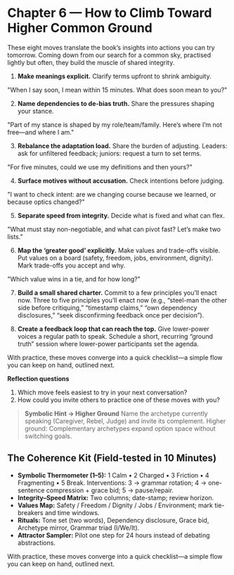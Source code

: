 # Chapter 6 — How to Climb Toward Higher Common Ground

These eight moves translate the book’s insights into actions you can try tomorrow. Coming down from our search for a common sky, practised lightly but often, they build the muscle of shared integrity.

1) **Make meanings explicit.** Clarify terms upfront to shrink ambiguity.

"When I say soon, I mean within 15 minutes. What does soon mean to you?"

2) **Name dependencies to de-bias truth.** Share the pressures shaping your stance.

"Part of my stance is shaped by my role/team/family. Here’s where I’m not free—and where I am."

3) **Rebalance the adaptation load.** Share the burden of adjusting.
Leaders: ask for unfiltered feedback; juniors: request a turn to set terms.

"For five minutes, could we use my definitions and then yours?"

4) **Surface motives without accusation.** Check intentions before judging.

"I want to check intent: are we changing course because we learned, or because optics changed?"

5) **Separate speed from integrity.** Decide what is fixed and what can flex.

"What must stay non-negotiable, and what can pivot fast? Let’s make two lists."

6) **Map the ‘greater good’ explicitly.** Make values and trade-offs visible.
Put values on a board (safety, freedom, jobs, environment, dignity). Mark trade-offs you accept and why.

"Which value wins in a tie, and for how long?"

7) **Build a small shared charter.** Commit to a few principles you’ll enact now.
Three to five principles you’ll enact now (e.g., “steel-man the other side before critiquing,” “timestamp claims,” “own dependency disclosures,” “seek disconfirming feedback once per decision”).

8) **Create a feedback loop that can reach the top.** Give lower-power voices a regular path to speak.
Schedule a short, recurring “ground truth” session where lower-power participants set the agenda.

With practice, these moves converge into a quick checklist—a simple flow you can keep on hand, outlined next.

**Reflection questions**
1. Which move feels easiest to try in your next conversation?
2. How could you invite others to practice one of these moves with you?

> **Symbolic Hint → Higher Ground**
> Name the archetype currently speaking (Caregiver, Rebel, Judge) and invite its complement.
> Higher ground: Complementary archetypes expand option space without switching goals.

## The Coherence Kit (Field-tested in 10 Minutes)

* **Symbolic Thermometer (1–5):** 1 Calm • 2 Charged • 3 Friction • 4 Fragmenting • 5 Break.
  Interventions: 3 → grammar rotation; 4 → one-sentence compression + grace bid; 5 → pause/repair.
* **Integrity–Speed Matrix:** Two columns; date-stamp; review horizon.
* **Values Map:** Safety / Freedom / Dignity / Jobs / Environment; mark tie-breakers and time windows.
* **Rituals:** Tone set (two words), Dependency disclosure, Grace bid, Archetype mirror, Grammar triad (I/We/It).
* **Attractor Sampler:** Pilot one step for 24 hours instead of debating abstractions.

With practice, these moves converge into a quick checklist—a simple flow you can keep on hand, outlined next.
